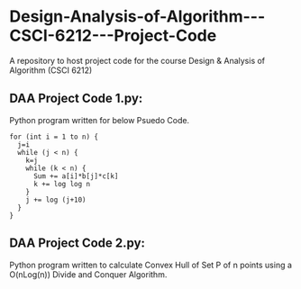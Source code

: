 # Design-Analysis-of-Algorithm---CSCI-6212---Project-Code
A repository to host project code for the course Design &amp; Analysis of Algorithm (CSCI 6212)

## DAA Project Code 1.py: 
  Python program written for below Psuedo Code.
  ```psuedo
  for (int i = 1 to n) {
    j=i
    while (j < n) {
      k=j
      while (k < n) {
        Sum += a[i]*b[j]*c[k]
        k += log log n
      }
      j += log (j+10)
    }
  }
  ```
## DAA Project Code 2.py: 
  Python program written to calculate Convex Hull of Set P of n points using a O(nLog(n)) Divide and Conquer Algorithm.
